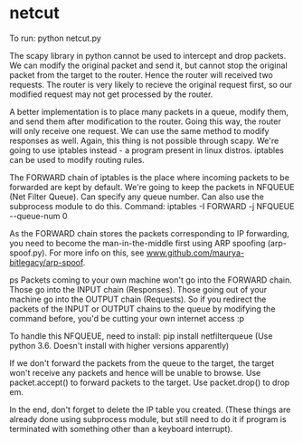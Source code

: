 # netcut

To run: python netcut.py

The scapy library in python cannot be used to intercept and drop packets. We can modify the original packet and send it, but cannot stop the original packet from the target to the router. Hence the router will received two requests. The router is very likely to recieve the original request first, so our modified request may not get processed by the router.

A better implementation is to place many packets in a queue, modify them, and send them after modification to the router. Going this way, the router will only receive one request. We can use the same method to modify responses as well. Again, this thing is not possible through scapy. We're going to use iptables instead - a program present in linux distros. iptables can be used to modify routing rules.

The FORWARD chain of iptables is the place where incoming packets to be forwarded are kept by default. We're going to keep the packets in NFQUEUE (Net Filter Queue). Can specify any queue number. Can also use the subprocess module to do this.
Command: iptables -I FORWARD -j NFQUEUE --queue-num 0

As the FORWARD chain stores the packets corresponding to IP forwarding, you need to become the man-in-the-middle first using ARP spoofing (arp-spoof.py). For more info on this, see www.github.com/maurya-bitlegacy/arp-spoof.

ps Packets coming to your own machine won't go into the FORWARD chain. Those go into the INPUT chain (Responses). Those going out of your machine go into the OUTPUT chain (Requests). So if you redirect the packets of the INPUT or OUTPUT chains to the queue by modifying the command before, you'd be cutting your own internet access :p

To handle this NFQUEUE, need to install: pip install netfilterqueue (Use python 3.6. Doesn't install with higher versions apparently)

If we don't forward the packets from the queue to the target, the target won't receive any packets and hence will be unable to browse. Use packet.accept() to forward packets to the target. Use packet.drop() to drop em.

In the end, don't forget to delete the IP table you created. (These things are already done using subprocess module, but still need to do it if program is terminated with something other than a keyboard interrupt).
